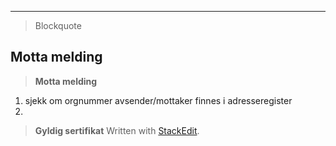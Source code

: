 ----------

> Blockquote
> 

**Motta melding**
------------

> **Motta melding**
> 
 1. sjekk om orgnummer avsender/mottaker finnes i adresseregister
 2.  


> **Gyldig sertifikat**
> Written with [StackEdit](https://stackedit.io/).